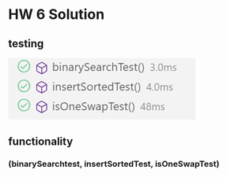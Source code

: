 # HW 6 Solution
## testing
![alt text](image.png)
## functionality
### (binarySearchtest, insertSortedTest, isOneSwapTest)
